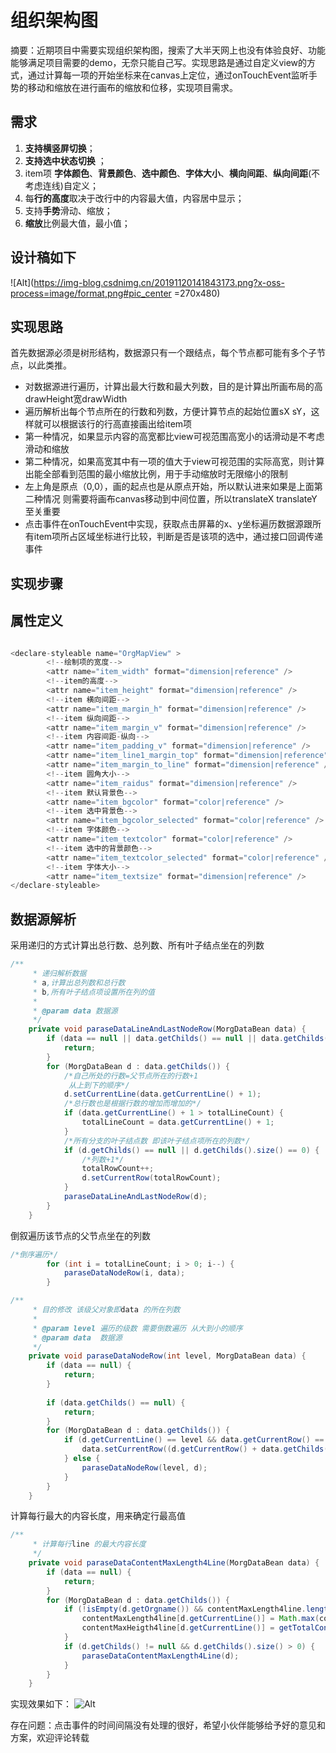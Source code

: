 
# 组织架构图

摘要：近期项目中需要实现组织架构图，搜索了大半天网上也没有体验良好、功能能够满足项目需要的demo，无奈只能自己写。实现思路是通过自定义view的方式，通过计算每一项的开始坐标来在canvas上定位，通过onTouchEvent监听手势的移动和缩放在进行画布的缩放和位移，实现项目需求。


## 需求

 1. **支持横竖屏切换**；
 2. **支持选中状态切换** ；
 3. item项 **字体颜色**、**背景颜色**、**选中颜色**、**字体大小**、**横向间距**、**纵向间距**(不考虑连线)自定义；
 4. 每**行的高度**取决于改行中的内容最大值，内容居中显示；
 5. 支持**手势**滑动、缩放；
 6. **缩放**比例最大值，最小值；

## 设计稿如下
![Alt](https://img-blog.csdnimg.cn/20191120141843173.png?x-oss-process=image/format,png#pic_center =270x480)


## 实现思路

首先数据源必须是树形结构，数据源只有一个跟结点，每个节点都可能有多个子节点，以此类推。

- 对数据源进行遍历，计算出最大行数和最大列数，目的是计算出所画布局的高drawHeight宽drawWidth
- 遍历解析出每个节点所在的行数和列数，方便计算节点的起始位置sX sY，这样就可以根据该行的行高直接画出给item项
- 第一种情况，如果显示内容的高宽都比view可视范围高宽小的话滑动是不考虑滑动和缩放
- 第二种情况，如果高宽其中有一项的值大于view可视范围的实际高宽，则计算出能全部看到范围的最小缩放比例，用于手动缩放时无限缩小的限制
- 左上角是原点（0,0），画的起点也是从原点开始，所以默认进来如果是上面第二种情况 则需要将画布canvas移动到中间位置，所以translateX translateY 至关重要
- 点击事件在onTouchEvent中实现，获取点击屏幕的x、y坐标遍历数据源跟所有item项所占区域坐标进行比较，判断是否是该项的选中，通过接口回调传递事件
## 实现步骤
## 属性定义

```java

<declare-styleable name="OrgMapView" >
        <!--绘制项的宽度-->
        <attr name="item_width" format="dimension|reference" />
        <!--item的高度-->
        <attr name="item_height" format="dimension|reference" />
        <!--item 横向间距-->
        <attr name="item_margin_h" format="dimension|reference" />
        <!--item 纵向间距-->
        <attr name="item_margin_v" format="dimension|reference" />
        <!--item 内容间距-纵向-->
        <attr name="item_padding_v" format="dimension|reference" />
        <attr name="item_line1_margin_top" format="dimension|reference" />
        <attr name="item_margin_to_line" format="dimension|reference" />
        <!--item 圆角大小-->
        <attr name="item_raidus" format="dimension|reference" />
        <!--item 默认背景色-->
        <attr name="item_bgcolor" format="color|reference" />
        <!--item 选中背景色-->
        <attr name="item_bgcolor_selected" format="color|reference" />
        <!--item 字体颜色-->
        <attr name="item_textcolor" format="color|reference" />
        <!--item 选中的背景颜色-->
        <attr name="item_textcolor_selected" format="color|reference" />
        <!--item 字体大小-->
        <attr name="item_textsize" format="dimension|reference" />
</declare-styleable>
```
## 数据源解析
采用递归的方式计算出总行数、总列数、所有叶子结点坐在的列数

```java
/**
     * 递归解析数据
     * a,计算出总列数和总行数
     * b,所有叶子结点项设置所在列的值
     *
     * @param data 数据源
     */
    private void paraseDataLineAndLastNodeRow(MorgDataBean data) {
        if (data == null || data.getChilds() == null || data.getChilds().size() == 0) {
            return;
        }
        for (MorgDataBean d : data.getChilds()) {
            /*自己所处的行数=父节点所在的行数+1
             从上到下的顺序*/
            d.setCurrentLine(data.getCurrentLine() + 1);
            /*总行数也是根据行数的增加而增加的*/
            if (data.getCurrentLine() + 1 > totalLineCount) {
                totalLineCount = data.getCurrentLine() + 1;
            }
            /*所有分支的叶子结点数 即该叶子结点项所在的列数*/
            if (d.getChilds() == null || d.getChilds().size() == 0) {
                /*列数+1*/
                totalRowCount++;
                d.setCurrentRow(totalRowCount);
            }
            paraseDataLineAndLastNodeRow(d);
        }
    }
```
倒叙遍历该节点的父节点坐在的列数

```java
/*倒序遍历*/
        for (int i = totalLineCount; i > 0; i--) {
            paraseDataNodeRow(i, data);
        }
```

```java
/**
     * 目的修改 该级父对象即data 的所在列数
     *
     * @param level 遍历的级数 需要倒数遍历 从大到小的顺序
     * @param data  数据源
     */
    private void paraseDataNodeRow(int level, MorgDataBean data) {
        if (data == null) {
            return;
        }
 
        if (data.getChilds() == null) {
            return;
        }
        for (MorgDataBean d : data.getChilds()) {
            if (d.getCurrentLine() == level && data.getCurrentRow() == 0) {
                data.setCurrentRow((d.getCurrentRow() + data.getChilds().get(data.getChilds().size() - 1).getCurrentRow()) / 2.0f);
            } else {
                paraseDataNodeRow(level, d);
            }
        }
    }
```
计算每行最大的内容长度，用来确定行最高值

```java
/**
     * 计算每行line 的最大内容长度
     */
    private void paraseDataContentMaxLength4Line(MorgDataBean data) {
        if (data == null) {
            return;
        }
        for (MorgDataBean d : data.getChilds()) {
            if (!isEmpty(d.getOrgname()) && contentMaxLength4line.length > d.getCurrentLine()) {
                contentMaxLength4line[d.getCurrentLine()] = Math.max(contentMaxLength4line[d.getCurrentLine()], d.getOrgname().trim().length());
                contentMaxHeigth4line[d.getCurrentLine()] = getTotalContentHeight(contentMaxLength4line[d.getCurrentLine()]);
            }
            if (d.getChilds() != null && d.getChilds().size() > 0) {
                paraseDataContentMaxLength4Line(d);
            }
        }
    }
```
实现效果如下：
![Alt](https://img-blog.csdnimg.cn/20191120175548700.gif)

存在问题：点击事件的时间间隔没有处理的很好，希望小伙伴能够给予好的意见和方案，欢迎评论转载
